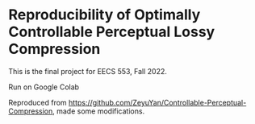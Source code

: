 # Reproducibility of Optimally Controllable Perceptual Lossy Compression
This is the final project for EECS 553, Fall 2022.


Run on Google Colab

Reproduced from https://github.com/ZeyuYan/Controllable-Perceptual-Compression, made some modifications.
